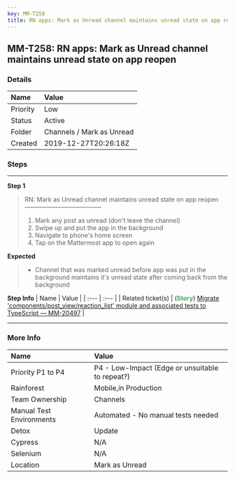 ```yaml
---
key: MM-T258
title: RN apps: Mark as Unread channel maintains unread state on app reopen
---
```


## MM-T258: RN apps: Mark as Unread channel maintains unread state on app reopen

### Details

| Name     | Value                     |
| :------- | :------------------------ |
| Priority | Low                       |
| Status   | Active                    |
| Folder   | Channels / Mark as Unread |
| Created  | 2019-12-27T20:26:18Z      |

### Steps

<hr/>

**Step 1**

> <article>RN: Mark as Unread channel maintains unread state on app reopen<br />–––––––––––––––––––––––––<ol><li>Mark any post as unread (don't leave the channel)</li><li>Swipe up and put the app in the background</li><li>Navigate to phone's home screen</li><li>Tap on the Mattermost app to open again</li></ol></article>

**Expected**

> <article><ul><li>Channel that was marked unread before app was put in the background maintains it's unread state after coming back from the background</li></ul></article>

**Step Info**
| Name | Value |
| :--- | :--- |
| Related ticket(s) | (<strong><span style="color:rgb(65, 168, 95)">Story</span></strong>) <a href="https://mattermost.atlassian.net/browse/MM-20497">Migrate 'components/post_view/reaction_list' module and associated tests to TypeScript — MM-20497</a> |

<hr/>

### More Info

| Name                     | Value                                           |
| :----------------------- | :---------------------------------------------- |
| Priority P1 to P4        | P4 - Low-Impact (Edge or unsuitable to repeat?) |
| Rainforest               | Mobile,in Production                            |
| Team Ownership           | Channels                                        |
| Manual Test Environments | Automated - No manual tests needed              |
| Detox                    | Update                                          |
| Cypress                  | N/A                                             |
| Selenium                 | N/A                                             |
| Location                 | Mark as Unread                                  |
